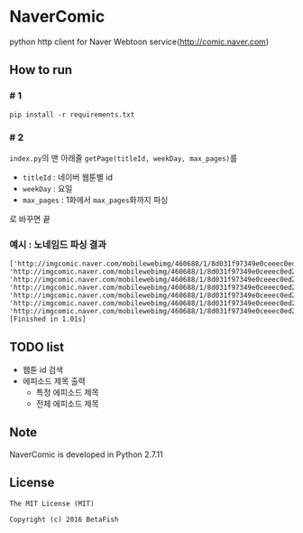 # NaverComic
python http client for Naver Webtoon service(http://comic.naver.com)

## How to run
### \# 1
`pip install -r requirements.txt`

### \# 2
`index.py`의 맨 아래줄 `getPage(titleId, weekDay, max_pages)`를
 * `titleId` : 네이버 웹툰별 id
 * `weekDay` : 요일
 * `max_pages` : 1화에서 `max_pages`화까지 파싱

로 바꾸면 끝

### 예시 : 노네임드 파싱 결과
```
['http://imgcomic.naver.com/mobilewebimg/460688/1/8d031f97349e0ceeec0ed280daf904c4_001.jpg', 'http://imgcomic.naver.com/mobilewebimg/460688/1/8d031f97349e0ceeec0ed280daf904c4_002.jpg', 'http://imgcomic.naver.com/mobilewebimg/460688/1/8d031f97349e0ceeec0ed280daf904c4_003.jpg', 'http://imgcomic.naver.com/mobilewebimg/460688/1/8d031f97349e0ceeec0ed280daf904c4_004.jpg', 'http://imgcomic.naver.com/mobilewebimg/460688/1/8d031f97349e0ceeec0ed280daf904c4_005.jpg', 'http://imgcomic.naver.com/mobilewebimg/460688/1/8d031f97349e0ceeec0ed280daf904c4_006.jpg', 'http://imgcomic.naver.com/mobilewebimg/460688/1/8d031f97349e0ceeec0ed280daf904c4_007.jpg']
[Finished in 1.01s]
```

## TODO list
* 웹툰 id 검색
* 에피소드 제목 출력
  * 특정 에피소드 제목
  * 전체 에피소드 제목

## Note
NaverComic is developed in Python 2.7.11

## License
```
The MIT License (MIT)

Copyright (c) 2016 BetaFish
```
